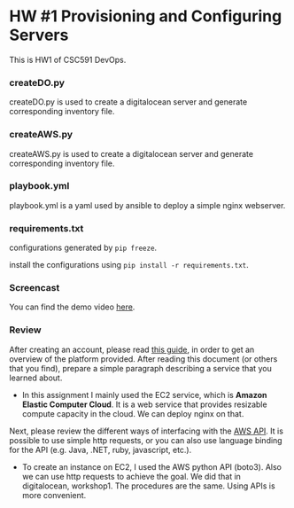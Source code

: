 # HW #1 Provisioning and Configuring Servers

This is HW1 of CSC591 DevOps.

### createDO.py
createDO.py is used to create a digitalocean server and generate corresponding inventory file.

### createAWS.py
createAWS.py is used to create a digitalocean server and generate corresponding inventory file.

### playbook.yml
playbook.yml is a yaml used by ansible to deploy a simple nginx webserver.

### requirements.txt
configurations generated by `pip freeze`.

install the configurations using `pip install -r requirements.txt`.

### Screencast
You can find the demo video [here](https://youtu.be/2mO8ANXu98g).

### Review
After creating an account, please read [this guide](https://d36cz9buwru1tt.cloudfront.net/AWS_Overview.pdf), in order to get an overview of the platform provided.  After reading this document (or others that you find), prepare a simple paragraph describing a service that you learned about. 

 * In this assignment I mainly used the EC2 service, which is **Amazon Elastic Computer Cloud**. It is a web service that provides resizable compute capacity in the cloud. We can deploy nginx on that.

Next, please review the different ways of interfacing with the [AWS API](http://docs.aws.amazon.com/AWSEC2/latest/APIReference/making-api-requests.html).  It is possible to use simple http requests, or you can also use language binding for the API (e.g. Java, .NET, ruby, javascript, etc.).

 * To create an instance on EC2, I used the AWS python API (boto3). Also we can use http requests to achieve the goal. We did that in digitalocean, workshop1. The procedures are the same. Using APIs is more convenient.